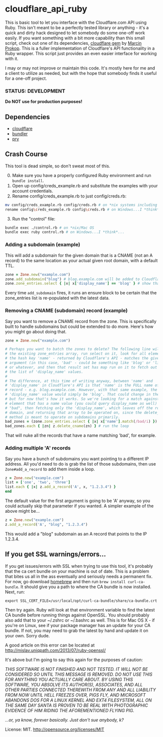 # cloudflare_api_ruby

This is basic tool to let you interface with the Cloudflare.com API using Ruby.
This isn't meant to be a perfectly tested library or anything - it's a quick
and dirty hack designed to let somebody do some one-off work easily. If you want
something with a bit more capability than this small script, check out one of
its dependencies,
[cloudflare gem](https://github.com/b4k3r/cloudflare) by
[Marcin Prokop](https://github.com/b4k3r). This is a fuller implementation of
Cloudflare's API functionality in a Ruby wrapper. This script just provides
an even easier interface for working with it.

I may or may not improve or maintain this code. It's mostly here for me and a
client to utilize as needed, but with the hope that somebody finds it useful
for a one-off project.

### STATUS: DEVELOPMENT
__Do NOT use for production purposes!__

## Dependencies
* [cloudflare](http://rubygems.org/gems/cloudflare)
* [bundler](http://rubygems.org/gems/bundler)
* [pry](http://rubygems.org/gems/pry)

## Crash Course

This tool is dead simple, so don't sweat most of this.

0. Make sure you have a properly configured Ruby environment and run ```bundle install```.
1. Open up config/creds_example.rb and substitute the examples with your account credentials.
2. Rename config/creds_example.rb to just config/creds.rb:
```bash
mv config/creds_example.rb config/creds.rb # on *nix systems including Mac OS X
rename config\creds_example.rb config\creds.rb # on Windows...I *think*...
```
3. Run the "control" file:
```bash
bundle exec ./control.rb # on *nix/Mac OS
bundle exec ruby control.rb # on Windows...I *think*...
```

### Adding a subdomain (example)

This will add a subdomain for the given domain that is a CNAME (not an A record)
to the same location as your actual given root domain, with a default TTL.

```ruby
zone = Zone.new("example.com")
zone.add_subdomain("blog") # blog.example.com will be added to Cloudflare
zone.zone_entries.select { |x| x['display_name'] == 'blog' } # show that blog now exists in the result set
```

Every time ```add_subdomain``` fires, it runs an ensure block to be certain that
the zone_entries list is re-populated with the latest data.

### Removing a CNAME (subdomain) record (example)

Say you want to remove a CNAME record from the zone. This is specifically built
to handle subdomains but could be extended to do more. Here's how you might
go about doing that.

```ruby
zone = Zone.new("example.com")

# Perhaps you want to batch the zones to delete? The following line will take
# the existing zone_entries array, run select on it, look for all elements where
# the hash key 'name' - returned by Cloudflare's API - matches the given
# argument (in this case, 'bad' - could be something like 'blog' or 'listserv')
# or whatever, and then that result set has map run on it to fetch out just
# the list of 'display_name' values.
#
# The difference, at this time of writing anyway, between 'name' and
# 'display_name' in Cloudflare's API is that 'name' is the FULL name of the
# record - e.g. blog.example.com. However, with that same example, the
# 'display_name' value would simply be 'blog'. That could change in the future,
# but for now that's how it works. So we're looking for a match against any
# element that has a name value (you could query display_name as well) of
# "bad", then fetching only the 'display_name', which leaves off the root
# domain, and returning that array to be operated on, since the delete_cname
# method is meant to operate on subdomains primarily.
bad_zones = (zone.zone_entries.select { |x| x['name'].match(/bad/i) }).map { |x| x['display_name']}
bad_zones.each { |zn| z.delete_cname(zn) } # run the loop
```

That will nuke all the records that have a name matching 'bad', for example.

### Adding multiple 'A' records

Say you have a bunch of subdomains you want pointing to a different IP address.
All you'd need to do is grab the list of those subdomains, then use
```Zone#add_a_record``` to add them inside a loop.

```ruby
z = Zone.new("example.com")
list = ['one', 'two', 'three']
list.each { |x| z.add_a_record('A', x, "1.2.3.4") }
end
```

The default value for the first argument is going to be 'A' anyway, so you could
actually skip that parameter if you wanted. A simpler example of the above might
be...

```ruby
z = Zone.new("example.com")
z.add_a_record('A', "blog", "1.2.3.4")
```

This would add a "blog" subdomain as an A record that points to the IP 1.2.3.4.

## If you get SSL warnings/errors...

If you get issues/errors with SSL when trying to use this tool, it's probably
that the ca cert bundle on your machine is out of date. This is a problem that
bites us all in the ass eventually and seriously needs a permanent fix. For now,
go download [homebrew](http://brew.sh/) and then run
```brew install curl-ca-bundle```. It should give you a path to where the CA
bundle is now installed. Next, run:

```
export SSL_CERT_FILE=/usr/local/opt/curl-ca-bundle/share/ca-bundle.crt
```

Then try again. Ruby will look at that environment variable to find the latest
CA bundle before running things against OpenSSL. You should probably also add
that to your ~/.zshrc or ~/.bashrc as well. This is for Mac OS X - if you're
on Linux, see if your package manager has an update for your CA bundle. If not,
you may need to grab the latest by hand and update it on your own. Sorry dude.

A good article on this error can be located at
http://mislav.uniqpath.com/2013/07/ruby-openssl/

It's above but I'm going to say this again for the purposes of caution:

*THIS SOFTWARE IS NOT FINISHED AND NOT TESTED. IT WILL NOT BE CONSIDERED SO
UNTIL THIS MESSAGE IS REMOVED. DO NOT USE THIS FOR ANYTHING YOU ACTUALLY CARE
ABOUT. BY USING THIS SOFTWARE, YOU ABSOLVE ITS AUTHOR(S), ASSOCIATES, AND ALL
OTHER PARTIES CONNECTED THEREWITH FROM ANY AND ALL LIABILITY FROM NOW UNTIL HELL
FREEZES OVER, PIGS FLY, AND MICROSOFT ABANDONS DOS FOR A LINUX KERNEL AND EXT4
FILESYSTEM, ALL ON THE SAME DAY SANTA IS PROVEN TO BE REAL WITH PHOTOGRAPHIC
EVIDENCE OF HIM RIDING THE AFOREMENTIONED FLYING PIG.*

*...or, ya know, forever basically. Just don't sue anybody, k?*

License: MIT. http://opensource.org/licenses/MIT
